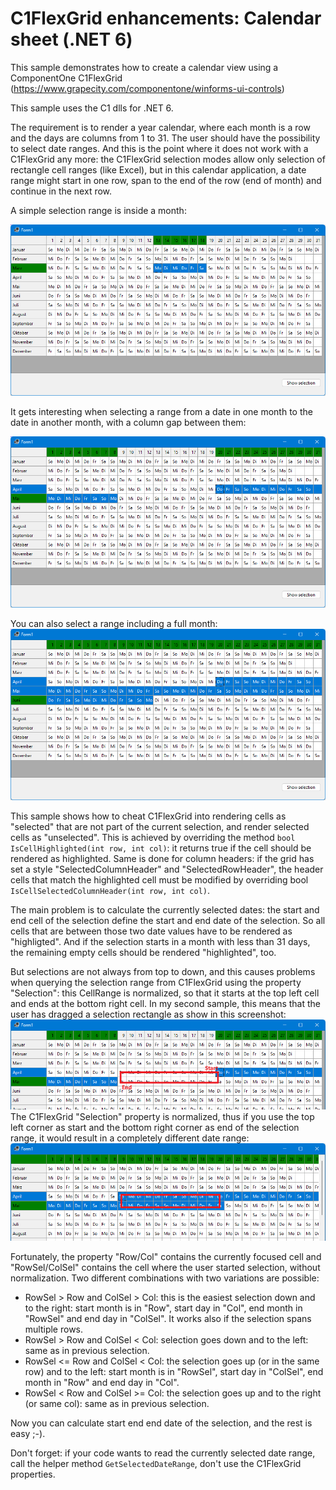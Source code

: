 # C1FlexGrid enhancements: Calendar sheet (.NET 6)

This sample demonstrates how to create a calendar view using a ComponentOne C1FlexGrid (https://www.grapecity.com/componentone/winforms-ui-controls)

This sample uses the C1 dlls for .NET 6.

The requirement is to render a year calendar, where each month is a row and the days are columns from 1 to 31. The user should have the possibility
to select date ranges. And this is the point where it does not work with a C1FlexGrid any more: the C1FlexGrid selection modes allow only selection of rectangle cell ranges (like Excel), 
but in this  calendar application, a date range might start in one row, span to the end of the row (end of month) and continue in the next row.


A simple selection range is inside a month:

![Simple Selection](images/same_month.png)

It gets interesting when selecting a range from a date in one month to the date in another month, with a column gap between them:

![From end of month to start of next](images/over_month_border_with_gap.png)

You can also select a range including a full month:
![Full month](images/over_month_border_without_gap.png)

This sample shows how to cheat C1FlexGrid into rendering cells as "selected" that are not part of the current selection, and render selected cells as "unselected". 
This is achieved by overriding the method `bool IsCellHighlighted(int row, int col)`: it returns true if the cell should be rendered as highlighted.
Same is done for column headers: if the grid has set a style "SelectedColumnHeader" and "SelectedRowHeader", the header cells that match the highlighted cell 
must be modified by overriding bool `IsCellSelectedColumnHeader(int row, int col)`.


The main problem is to calculate the currently selected dates: the start and end cell of the selection define the start and end date of the selection. So
all cells that are between those two date values have to be rendered as "highligted". And if the selection starts in a month with less than 31 days, the remaining
empty cells should be rendered "highlighted", too.

But selections are not always from top to down, and this causes problems when querying the selection range from C1FlexGrid using the property "Selection":
this CellRange is normalized, so that it starts at the top left cell and ends at the bottom right cell. In my second sample, this means that the user has 
dragged a selection rectangle as show in this screenshot:
![From end of month to start of next](images/over_month_border_with_gap_selection.png)
The C1FlexGrid "Selection" property is normalized, thus if you use the top left corner as start and the bottom right corner as end of the selection range,
it would result in a completely different date range: 
![From end of month to start of next](images/over_month_border_with_gap_selection_wrong.png)

Fortunately, the property "Row/Col" contains the currently focused cell and "RowSel/ColSel" contains the cell where the user started selection, without normalization.
Two different combinations with two variations are possible:

* RowSel > Row and ColSel > Col: this is the easiest selection down and to the right: start month is in "Row", start day in "Col", end month in "RowSel" and end day in "ColSel".
It works also if the selection spans multiple rows.
* RowSel > Row and ColSel < Col: selection goes down and to the left: same as in previous selection.
* RowSel <= Row and ColSel < Col: the selection goes up (or in the same row) and to the left: start month is in "RowSel", start day in "ColSel", end month in "Row" and end day in "Col".
* RowSel < Row and ColSel >= Col: the selection goes up and to the right (or same col): same as in previous selection.

Now you can calculate start end end date of the selection, and the rest is easy ;-). 

Don't forget: if your code wants to read the currently selected date range, call the helper method `GetSelectedDateRange`, don't use the C1FlexGrid properties.



